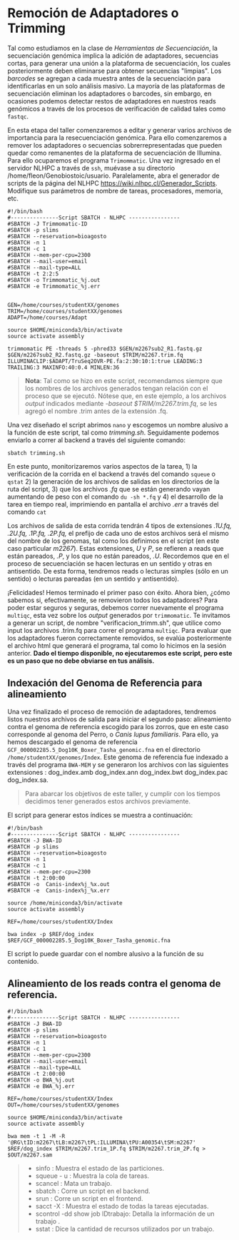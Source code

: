 # Remoción de Adaptadores o Trimming

Tal como estudiamos en la clase de *Herramientas de Secuenciación*, la secuenciación genómica implica la adición de adaptadores, secuencias cortas, para generar una unión a la plataforma de secuenciación, los cuales posteriormente deben eliminarse para obtener secuencias "limpias". Los *barcodes* se agregan a cada muestra antes de la secuenciación para identificarlas en un solo análisis masivo. La mayoría de las plataformas de secuenciación eliminan los adaptadores o barcodes, sin embargo, en ocasiones podemos detectar restos de adaptadores en nuestros reads genómicos a través de los procesos de verificación de calidad tales como  ```fastqc```.

En esta etapa del taller comenzaremos a editar y generar varios archivos de importancia para la resecuenciación genómica. Para ello comenzaremos a remover los adaptadores o secuencias sobrerrepresentadas que pueden quedar como remanentes de la plataforma de secuenciación de Illumina. Para ello ocuparemos el programa ```Trimommatic```. Una vez ingresado en el servidor NLHPC a través de ```ssh```, muévase a su directorio /home/fleon/Genobiostoic/usuario. Paralelamente, abra el generador de scripts de la página del NLHPC https://wiki.nlhpc.cl/Generador_Scripts. Modifique sus parámetros de nombre de tareas, procesadores, memoria, etc.

```
#!/bin/bash
#---------------Script SBATCH - NLHPC ----------------
#SBATCH -J Trimmomatic-ID
#SBATCH -p slims
#SBATCH --reservation=bioagosto
#SBATCH -n 1
#SBATCH -c 1
#SBATCH --mem-per-cpu=2300
#SBATCH --mail-user=email
#SBATCH --mail-type=ALL
#SBATCH -t 2:2:5
#SBATCH -o Trimmomatic_%j.out
#SBATCH -e Trimmomatic_%j.err


GEN=/home/courses/studentXX/genomes
TRIM=/home/courses/studentXX/genomes
ADAPT=/home/courses/Adapt

source $HOME/miniconda3/bin/activate
source activate assembly   

trimmomatic PE -threads 5 -phred33 $GEN/m2267sub2_R1.fastq.gz $GEN/m2267sub2_R2.fastq.gz -baseout $TRIM/m2267.trim.fq ILLUMINACLIP:$ADAPT/TruSeq2OVR-PE.fa:2:30:10:1:true LEADING:3 TRAILING:3 MAXINFO:40:0.4 MINLEN:36

```

>**Nota**: Tal como se hizo en este script, recomendamos siempre que los nombres de los archivos generados tengan relación con el proceso que se ejecutó. Nótese que, en este ejemplo, a los archivos *output* indicados mediante *-baseout $TRIM/m2267.trim.fq*, se les agregó el nombre .trim antes de la extensión .fq.

Una vez diseñado el script abrimos ``` nano ``` y escogemos un nombre alusivo a la función de este script, tal como *trimming.sh*. Seguidamente podemos enviarlo a correr al backend a través del siguiente comando: 

```
sbatch trimming.sh
```

En este punto, monitorizaremos varios aspectos de la tarea, 1) la verificación de la corrida en el backend a través del comando ```squeue``` o ```qstat``` 2) la generación de los archivos de salidas en los directorios de la ruta del script, 3) que los archivos *.fq* que se están generando vayan aumentando de peso con el comando ```du -sh *.fq``` y 4) el desarrollo de la tarea en tiempo real, imprimiendo en pantalla el archivo *.err* a través del comando ```cat```

Los archivos de salida de esta corrida tendrán 4 tipos de extensiones *.1U.fq, .2U.fq, .1P.fq, .2P.fq,*  el prefijo de cada uno de estos archivos será el mismo del nombre de los genomas, tal como los definimos en el script (en este caso particular *m2267*). Estas extensiones, *U* y *P*, se refieren a reads que están pareados, *.P*, y los que no están pareados, *.U*. Recordemos que en el proceso de secuenciación se hacen lecturas en un sentido y otras en antisentido. De esta forma, tendremos reads o lecturas simples (sólo en un sentido) o lecturas pareadas (en un sentido y antisentido).

¡Felicidades! Hemos terminado el primer paso con éxito. Ahora bien, ¿cómo sabemos si, efectivamente, se removieron todos los adaptadores? Para poder estar seguros y seguras, debemos correr nuevamente el programa ``` multiqc ```, esta vez sobre los *output* generados por ``` trimmomatic ```. Te invitamos a generar un script, de nombre "verificacion_trimm.sh", que utilice como input los archivos .trim.fq para correr el programa ``` multiqc ```. Para evaluar que los adaptadores fueron correctamente removidos, se evalúa posteriormente el archivo html que generará el programa, tal como lo hicimos en la sesión anterior. **Dado el tiempo disponible, no ejecutaremos este script, pero este es un paso que no debe obviarse en tus análisis.**

## Indexación del Genoma de Referencia para alineamiento

Una vez finalizado el proceso de remoción de adaptadores, tendremos listos nuestros archivos de salida para iniciar el segundo paso: alineamiento contra el genoma de referencia escogido para los zorros, que en este caso corresponde al genoma del Perro, o *Canis lupus familiaris*. Para ello, ya hemos descargado el genoma de referencia ```GCF_000002285.5_Dog10K_Boxer_Tasha_genomic.fna``` en el directorio ```/home/studentXX/genomes/Index```. Este genoma de referencia fue indexado a través del programa ```BWA-MEM``` y se generaron los archivos con las siguientes extensiones :  dog_index.amb  dog_index.ann  dog_index.bwt  dog_index.pac  dog_index.sa. 


> Para abarcar los objetivos de este taller, y cumplir con los tiempos decidimos tener generados estos archivos previamente.

 El script para generar estos índices se muestra a continuación:

 
```
#!/bin/bash
#---------------Script SBATCH - NLHPC ----------------
#SBATCH -J BWA-ID
#SBATCH -p slims
#SBATCH --reservation=bioagosto
#SBATCH -n 1
#SBATCH -c 1
#SBATCH --mem-per-cpu=2300
#SBATCH -t 2:00:00
#SBATCH -o  Canis-index%j_%x.out
#SBATCH -e  Canis-index%j_%x.err

source /home/miniconda3/bin/activate
source activate assembly

REF=/home/courses/studentXX/Index

bwa index -p $REF/dog_index $REF/GCF_000002285.5_Dog10K_Boxer_Tasha_genomic.fna

```

El script lo puede guardar con el nombre alusivo a la función de su contenido.


## Alineamiento de los reads contra el genoma de referencia. 

```
#!/bin/bash
#---------------Script SBATCH - NLHPC ----------------
#SBATCH -J BWA-ID
#SBATCH -p slims
#SBATCH --reservation=bioagosto
#SBATCH -n 1
#SBATCH -c 1
#SBATCH --mem-per-cpu=2300
#SBATCH --mail-user=email
#SBATCH --mail-type=ALL
#SBATCH -t 2:00:00
#SBATCH -o BWA_%j.out
#SBATCH -e BWA_%j.err

REF=/home/courses/studentXX/Index
OUT=/home/courses/studentXX/genomes

source $HOME/miniconda3/bin/activate
source activate assembly   

bwa mem -t 1 -M -R '@RG\tID:m2267\tLB:m2267\tPL:ILLUMINA\tPU:A00354\tSM:m2267' $REF/dog_index $TRIM/m2267.trim_1P.fq $TRIM/m2267.trim_2P.fq > $OUT/m2267.sam 

```




> + sinfo : Muestra el estado de las particiones.
> + squeue - u : Muestra la cola de tareas.
> + scancel : Mata un trabajo.
> + sbatch : Corre un script en el backend.
> + srun : Corre un script en el frontend.
> + sacct -X : Muestra el estado de todas la tareas ejecutadas.
> + scontrol -dd show job IDtrabajo: Detalla la información de un trabajo .
> + sstat : Dice la cantidad de recursos utilizados por un trabajo.



